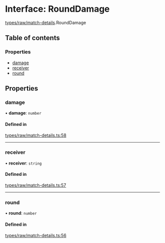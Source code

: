 # Interface: RoundDamage

[types/raw/match-details](../modules/types_raw_match_details.md).RoundDamage

## Table of contents

### Properties

- [damage](types_raw_match_details.RoundDamage.md#damage)
- [receiver](types_raw_match_details.RoundDamage.md#receiver)
- [round](types_raw_match_details.RoundDamage.md#round)

## Properties

### damage

• **damage**: `number`

#### Defined in

[types/raw/match-details.ts:58](https://github.com/jameslinimk/unofficial-valorant-api/blob/fe67431/package/src/types/raw/match-details.ts#L58)

___

### receiver

• **receiver**: `string`

#### Defined in

[types/raw/match-details.ts:57](https://github.com/jameslinimk/unofficial-valorant-api/blob/fe67431/package/src/types/raw/match-details.ts#L57)

___

### round

• **round**: `number`

#### Defined in

[types/raw/match-details.ts:56](https://github.com/jameslinimk/unofficial-valorant-api/blob/fe67431/package/src/types/raw/match-details.ts#L56)

